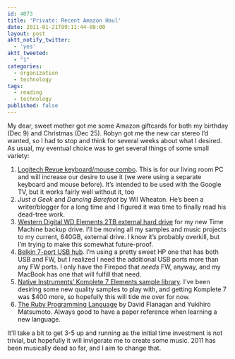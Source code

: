 ```yaml
---
id: 4073
title: 'Private: Recent Amazon Haul'
date: 2011-01-21T09:11:44-08:00
layout: post
aktt_notify_twitter:
  - 'yes'
aktt_tweeted:
  - "1"
categories:
  - organization
  - technology
tags:
  - reading
  - technology
published: false
---
```

My dear, sweet mother got me some Amazon giftcards for both my birthday (Dec 9) and Christmas (Dec 25). Robyn got me the new car stereo I&#8217;d wanted, so I had to stop and think for several weeks about what I desired. As usual, my eventual choice was to get several things of some small variety:

  1. [Logitech Revue keyboard/mouse combo](http://www.amazon.com/Logitech-Keyboard-Controller-Revue-Google/dp/B0040QE998). This is for our living room PC and will increase our desire to use it (we were using a separate keyboard and mouse before). It&#8217;s intended to be used with the Google TV, but it works fairly well without it, too
  2. _Just a Geek_ and _Dancing Barefoot_ by Wil Wheaton. He&#8217;s been a writer/blogger for a long time and I figured it was time to finally read his dead-tree work.
  3. [Western Digital WD Elements 2TB external hard drive](http://www.amazon.com/gp/product/B002QEBMCI/ref=oss_product) for my new Time Machine backup drive. I&#8217;ll be moving all my samples and music projects to my current, 640GB, external drive. I know it&#8217;s probably overkill, but I&#8217;m trying to make this somewhat future-proof.
  4. [Belkin 7-port USB hub](http://www.amazon.com/gp/product/B000NAXC6G/ref=oss_product). I&#8217;m using a pretty sweet HP one that has both USB and FW, but I realized I need the additional USB ports more than any FW ports. I only have the Firepod that _needs_ FW, anyway, and my MacBook has one that will fulfill that need.
  5. [Native Instruments&#8217; Komplete 7 Elements sample library](http://www.amazon.com/gp/product/B003ZZUHEG/ref=oss_product). I&#8217;ve been desiring some new quality samples to play with, and getting Komplete 7 was $400 more, so hopefully this will tide me over for now.
  6. [The Ruby Programming Language](http://www.amazon.com/gp/product/0596516177/ref=oss_product) by David Flanagan and Yukihiro Matsumoto. Always good to have a paper reference when learning a new language.

It&#8217;ll take a bit to get 3-5 up and running as the initial time investment is not trivial, but hopefully it will invigorate me to create some music. 2011 has been musically dead so far, and I aim to change that.
